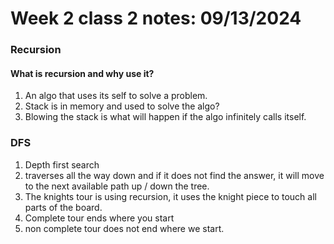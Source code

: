 # Week 2 class 2 notes: 09/13/2024

### Recursion

#### What is recursion and why use it? 
1. An algo that uses its self to solve a problem. 
2. Stack is in memory and used to solve the algo?
3. Blowing the stack is what will happen if the algo infinitely calls itself. 

### DFS
1. Depth first search
2. traverses all the way down and if it does not find the answer, it will move to the next available path up / down the tree. 
3. The knights tour is using recursion, it uses the knight piece to touch all parts of the board. 
4. Complete tour ends where you start
5. non complete tour does not end where we start. 


